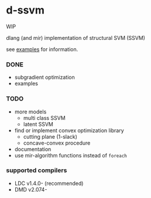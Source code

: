 # d-ssvm

WIP

dlang (and mir) implementation of structural SVM (SSVM)

see [examples](/example) for information.

### DONE

+ subgradient optimization
+ examples

### TODO

+ more models
  + multi class SSVM
  + latent SSVM
+ find or implement convex optimization library
  + cutting plane (1-slack)
  + concave-convex procedure
+ documentation
+ use mir-algorithm functions instead of `foreach`


### supported compilers

+ LDC v1.4.0- (recommended)
+ DMD v2.074-
